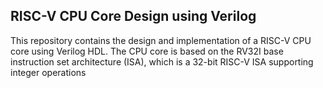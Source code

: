 RISC-V CPU Core Design using Verilog
-----------------------------------
This repository contains the design and implementation of a RISC-V CPU core using Verilog HDL.
The CPU core is based on the RV32I base instruction set architecture (ISA), which is a 32-bit RISC-V ISA supporting integer operations
